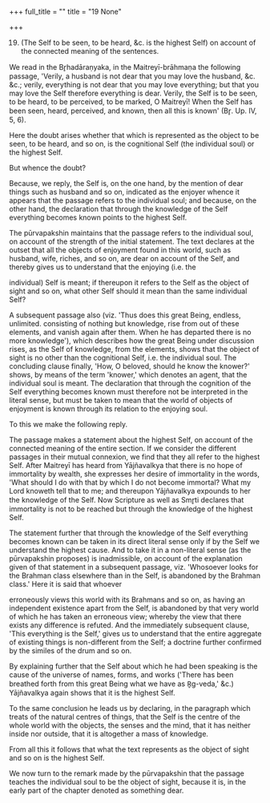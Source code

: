 +++
full_title = ""
title = "19 None"

+++


19. (The Self to be seen, to be heard, &c. is the highest Self) on account of the connected meaning of the sentences.

We read in the Br̥hadāraṇyaka, in the Maitreyī-brāhmaṇa the following passage, 'Verily, a husband is not dear that you may love the husband, &c. &c.; verily, everything is not dear that you may love everything; but that you may love the Self therefore everything is dear. Verily, the Self is to be seen, to be heard, to be perceived, to be marked, O Maitreyī! When the Self has been seen, heard, perceived, and known, then all this is known' (Br̥. Up. IV, 5, 6).

Here the doubt arises whether that which is represented as the object to be seen, to be heard, and so on, is the cognitional Self (the individual soul) or the highest Self.

But whence the doubt?

Because, we reply, the Self is, on the one hand, by the mention of dear things such as husband and so on, indicated as the enjoyer whence it appears that the passage refers to the individual soul; and because, on the other hand, the declaration that through the knowledge of the Self everything becomes known points to the highest Self.

The pūrvapakshin maintains that the passage refers to the individual soul, on account of the strength of the initial statement. The text declares at the outset that all the objects of enjoyment found in this world, such as husband, wife, riches, and so on, are dear on account of the Self, and thereby gives us to understand that the enjoying (i.e. the

individual) Self is meant; if thereupon it refers to the Self as the object of sight and so on, what other Self should it mean than the same individual Self?

A subsequent passage also (viz. 'Thus does this great Being, endless, unlimited. consisting of nothing but knowledge, rise from out of these elements, and vanish again after them. When he has departed there is no more knowledge'), which describes how the great Being under discussion rises, as the Self of knowledge, from the elements, shows that the object of sight is no other than the cognitional Self, i.e. the individual soul. The concluding clause finally, 'How, O beloved, should he know the knower?' shows, by means of the term 'knower,' which denotes an agent, that the individual soul is meant. The declaration that through the cognition of the Self everything becomes known must therefore not be interpreted in the literal sense, but must be taken to mean that the world of objects of enjoyment is known through its relation to the enjoying soul.

To this we make the following reply.

The passage makes a statement about the highest Self, on account of the connected meaning of the entire section. If we consider the different passages in their mutual connexion, we find that they all refer to the highest Self. After Maitreyī has heard from Yājñavalkya that there is no hope of immortality by wealth, she expresses her desire of immortality in the words, 'What should I do with that by which I do not become immortal? What my Lord knoweth tell that to me; and thereupon Yājñavalkya expounds to her the knowledge of the Self. Now Scripture as well as Smr̥ti declares that immortality is not to be reached but through the knowledge of the highest Self.

The statement further that through the knowledge of the Self everything becomes known can be taken in its direct literal sense only if by the Self we understand the highest cause. And to take it in a non-literal sense (as the pūrvapakshin proposes) is inadmissible, on account of the explanation given of that statement in a subsequent passage, viz. 'Whosoever looks for the Brahman class elsewhere than in the Self, is abandoned by the Brahman class.' Here it is said that whoever

erroneously views this world with its Brahmans and so on, as having an independent existence apart from the Self, is abandoned by that very world of which he has taken an erroneous view; whereby the view that there exists any difference is refuted. And the immediately subsequent clause, 'This everything is the Self,' gives us to understand that the entire aggregate of existing things is non-different from the Self; a doctrine further confirmed by the similes of the drum and so on.

By explaining further that the Self about which he had been speaking is the cause of the universe of names, forms, and works ('There has been breathed forth from this great Being what we have as R̥g-veda,' &c.) Yājñavalkya again shows that it is the highest Self.

To the same conclusion he leads us by declaring, in the paragraph which treats of the natural centres of things, that the Self is the centre of the whole world with the objects, the senses and the mind, that it has neither inside nor outside, that it is altogether a mass of knowledge.

From all this it follows that what the text represents as the object of sight and so on is the highest Self.

We now turn to the remark made by the pūrvapakshin that the passage teaches the individual soul to be the object of sight, because it is, in the early part of the chapter denoted as something dear.

